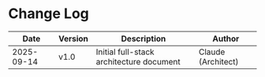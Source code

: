 # Change Log

| Date | Version | Description | Author |
|------|--------|-----------|-------|
| 2025-09-14 | v1.0 | Initial full-stack architecture document | Claude (Architect) |